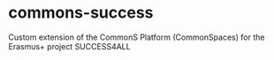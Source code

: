 # commons-success
Custom extension of the CommonS Platform (CommonSpaces) for the Erasmus+ project SUCCESS4ALL
